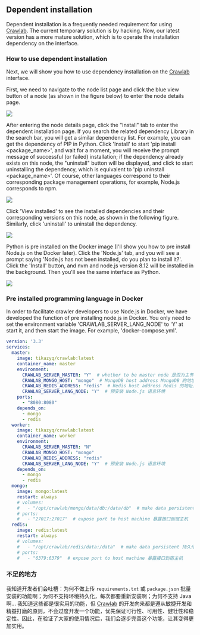 ## Dependent installation

Dependent installation is a frequently needed requirement for using [Crawlab](https://github.com/crawlab-team/crawlab). The current temporary solution is by hacking. Now, our latest version has a more mature solution, which is to operate the installation dependency on the interface.

### How to use dependent installation

Next, we will show you how to use dependency installation on the [Crawlab](https://github.com/crawlab-team/crawlab) interface.

First, we need to navigate to the node list page and click the blue view button of a node (as shown in the figure below) to enter the node details page.

![](http://static-docs.crawlab.cn/node-list.png)

After entering the node details page, click the "Install" tab to enter the dependent installation page. If you search the related dependency Library in the search bar, you will get a similar dependency list. For example, you can get the dependency of PIP in Python. Click 'Install' to start 'pip install <package_name>', and wait for a moment, you will receive the prompt message of successful (or failed) installation; if the dependency already exists on this node, the "uninstall" button will be displayed, and click to start uninstalling the dependency, which is equivalent to 'pip uninstall <package_name>'. Of course, other languages correspond to their corresponding package management operations, for example, Node.js corresponds to npm.

![](http://static-docs.crawlab.cn/node-detail-installation.png)

Click 'View installed' to see the installed dependencies and their corresponding versions on this node, as shown in the following figure. Similarly, click 'uninstall' to uninstall the dependency.

![](http://static-docs.crawlab.cn/node-detail-installation-existing.png)

Python is pre installed on the Docker image (I'll show you how to pre install Node.js on the Docker later). Click the 'Node.js' tab, and you will see a prompt saying 'Node.js has not been installed, do you plan to install it?'. Click the 'Install' button, and nvm and node.js version 8.12 will be installed in the background. Then you'll see the same interface as Python.

![](http://static-docs.crawlab.cn/node-detail-installation-lang.png)

### Pre installed programming language in Docker

In order to facilitate crawler developers to use Node.js in Docker, we have developed the function of pre installing node.js in Docker. You only need to set the environment variable 'CRAWLAB_SERVER_LANG_NODE' to 'Y' at start it, and then start the image. For example, 'docker-compose.yml'.

```yaml
version: '3.3'
services:
  master: 
    image: tikazyq/crawlab:latest
    container_name: master
    environment:
      CRAWLAB_SERVER_MASTER: "Y"  # whether to be master node 是否为主节点，主节点为 Y，工作节点为 N
      CRAWLAB_MONGO_HOST: "mongo"  # MongoDB host address MongoDB 的地址，在 docker compose 网络中，直接引用服务名称
      CRAWLAB_REDIS_ADDRESS: "redis"  # Redis host address Redis 的地址，在 docker compose 网络中，直接引用服务名称
      CRAWLAB_SERVER_LANG_NODE: "Y"  # 预安装 Node.js 语言环境
    ports:    
      - "8080:8080"
    depends_on:
      - mongo
      - redis
  worker:
    image: tikazyq/crawlab:latest
    container_name: worker
    environment:
      CRAWLAB_SERVER_MASTER: "N"
      CRAWLAB_MONGO_HOST: "mongo"
      CRAWLAB_REDIS_ADDRESS: "redis"
      CRAWLAB_SERVER_LANG_NODE: "Y"  # 预安装 Node.js 语言环境
    depends_on:
      - mongo
      - redis
  mongo:
    image: mongo:latest
    restart: always
    # volumes:
    #   - "/opt/crawlab/mongo/data/db:/data/db"  # make data persistent 持久化
    # ports:
    #   - "27017:27017"  # expose port to host machine 暴露接口到宿主机
  redis:
    image: redis:latest
    restart: always
    # volumes:
    #   - "/opt/crawlab/redis/data:/data"  # make data persistent 持久化
    # ports:
    #   - "6379:6379"  # expose port to host machine 暴露接口到宿主机
```

### 不足的地方

我知道开发者们会吐槽：为何不做上传 `requirements.txt` 或 `package.json` 批量安装的功能啊；为何不支持环境持久化，每次都要重新安装啊；为何不支持 Java 啊... 我知道这些都是很实用的功能，但 [Crawlab](https://github.com/crawlab-team/crawlab) 的开发向来都是遵从敏捷开发和精益打磨的原则，不会过度开发一个功能，优先保证可行性、可用性、健壮性和稳定性。因此，在验证了大家的使用情况后，我们会逐步完善这个功能，让其变得更加实用。

